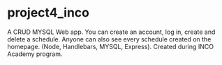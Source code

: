 # project4_inco
A CRUD MYSQL Web app. You can create an account, log in, create and delete a schedule. Anyone can also see every schedule created on the homepage. (Node, Handlebars, MYSQL, Express). Created during INCO Academy program.
